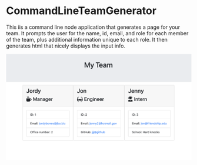 # CommandLineTeamGenerator

This iis a command line node application that generates a page for your team. It prompts the user for the name, id, email, and role for each member of the team, plus additional information unique to each role. It then generates html that nicely displays the input info. 

![image](./Assets/ScreenShot.png)
